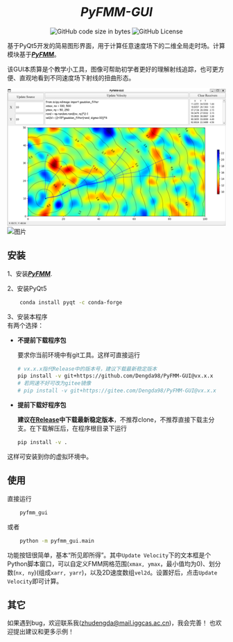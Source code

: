 
<h1 align="center"><b><i>PyFMM-GUI</i></b></h1>


<p align="center">
  <img alt="GitHub code size in bytes" src="https://img.shields.io/github/languages/code-size/Dengda98/PyFMM-GUI">
  <img alt="GitHub License" src="https://img.shields.io/github/license/Dengda98/PyFMM-GUI">
</p>

基于PyQt5开发的简易图形界面，用于计算任意速度场下的二维全局走时场。计算模块基于[***PyFMM***](https://github.com/Dengda98/PyFMM)。  

该GUI本质算是个教学小工具，图像可帮助初学者更好的理解射线追踪，也可更方便、直观地看到不同速度场下射线的扭曲形态。

![图片](./figs/capture1.png)
![图片](./figs/example.gif)

## 安装

1、安装[***PyFMM***](https://github.com/Dengda98/PyFMM).

2、安装PyQt5
```bash 
    conda install pyqt -c conda-forge
```

3、安装本程序    
有两个选择：
+ **不提前下载程序包**  

  要求你当前环境中有git工具。这样可直接运行
  ```bash
  # vx.x.x指代Release中的版本号，建议下载最新稳定版本
  pip install -v git+https://github.com/Dengda98/PyFMM-GUI@vx.x.x
  # 若网速不好可改为gitee镜像
  # pip install -v git+https://gitee.com/Dengda98/PyFMM-GUI@vx.x.x
  ```


+ **提前下载好程序包** 

  **建议在[Release](https://github.com/Dengda98/PyFMM-GUI/releases)中下载最新稳定版本**，不推荐clone，不推荐直接下载主分支。在下载解压后，在程序根目录下运行
  ```bash
  pip install -v .
  ``` 

这样可安装到你的虚拟环境中。 


## 使用
直接运行
```bash 
    pyfmm_gui
```  
或者
```bash 
    python -m pyfmm_gui.main
```   


功能按钮很简单，基本“所见即所得”。其中`Update Velocity`下的文本框是个Python脚本窗口，可以自定义FMM网格范围(`xmax, ymax`，最小值均为0)、划分数(`nx, ny`)(组成`xarr, yarr`)，以及2D速度数组`vel2d`。设置好后，点击`Update Velocity`即可计算。


## 其它
如果遇到bug，欢迎联系我(zhudengda@mail.iggcas.ac.cn)，我会完善！
也欢迎提出建议和更多示例！